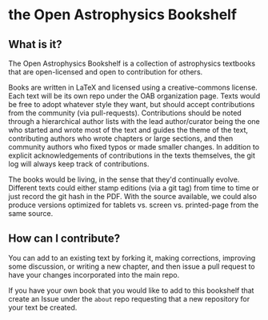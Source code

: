 # the Open Astrophysics Bookshelf

## What is it?

The Open Astrophysics Bookshelf is a collection of astrophysics textbooks
that are open-licensed and open to contribution for others.

Books are written in LaTeX and licensed using a creative-commons
license.  Each text will be its own repo under the OAB organization
page.  Texts would be free to adopt whatever style they want, but
should accept contributions from the community (via pull-requests).
Contributions should be noted through a hierarchical author lists with
the lead author/curator being the one who started and wrote most of
the text and guides the theme of the text, contributing authors who
wrote chapters or large sections, and then community authors who fixed
typos or made smaller changes.  In addition to explicit
acknowledgements of contributions in the texts themselves, the git log
will always keep track of contributions.

The books would be living, in the sense that they'd continually
evolve.  Different texts could either stamp editions (via a git tag)
from time to time or just record the git hash in the PDF.  With the
source available, we could also produce versions optimized for tablets
vs. screen vs. printed-page from the same source.


## How can I contribute?

You can add to an existing text by forking it, making corrections,
improving some discussion, or writing a new chapter, and then issue
a pull request to have your changes incorporated into the main repo.

If you have your own book that you would like to add to this bookshelf
that create an Issue under the `about` repo requesting that
a new repository for your text be created.

